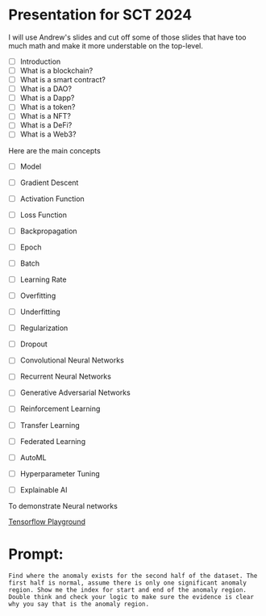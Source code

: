 # Presentation for SCT 2024

I will use Andrew's slides and cut off some of those slides that have too much math and make it more understable on the top-level. 
- [ ] Introduction
- [ ] What is a blockchain?
- [ ] What is a smart contract?
- [ ] What is a DAO?
- [ ] What is a Dapp?
- [ ] What is a token?
- [ ] What is a NFT?
- [ ] What is a DeFi?
- [ ] What is a Web3?

Here are the main concepts 
- [ ] Model 
- [ ] Gradient Descent
- [ ] Activation Function
- [ ] Loss Function
- [ ] Backpropagation
- [ ] Epoch
- [ ] Batch
- [ ] Learning Rate
- [ ] Overfitting
- [ ] Underfitting
- [ ] Regularization
- [ ] Dropout
- [ ] Convolutional Neural Networks
- [ ] Recurrent Neural Networks
- [ ] Generative Adversarial Networks
- [ ] Reinforcement Learning
- [ ] Transfer Learning
- [ ] Federated Learning
- [ ] AutoML
- [ ] Hyperparameter Tuning
- [ ] Explainable AI


To demonstrate Neural networks

[Tensorflow Playground](https://playground.tensorflow.org/)

# Prompt: 
```
Find where the anomaly exists for the second half of the dataset. The first half is normal, assume there is only one significant anomaly region. Show me the index for start and end of the anomaly region. Double think and check your logic to make sure the evidence is clear why you say that is the anomaly region. 
```